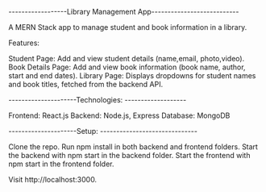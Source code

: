 ------------------Library Management App---------------------------

A MERN Stack app to manage student and book information in a library.

Features:

Student Page: Add and view student details (name,email,           photo,video).
Book Details Page: Add and view book information (book name,  author, start and end dates).
Library Page: Displays dropdowns for student names and book titles, fetched from the backend API.

---------------------Technologies: -------------------

Frontend: React.js
Backend: Node.js, Express
Database: MongoDB

---------------------Setup: ------------------------------

Clone the repo. Run npm install in both backend and frontend folders. Start the backend with npm start in the backend folder. Start the frontend with npm start in the frontend folder.

Visit http://localhost:3000.
